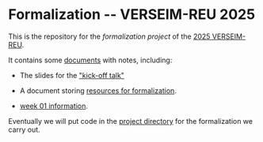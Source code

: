 # Formalization -- VERSEIM-REU 2025

This is the repository for the *formalization project* of the [2025
VERSEIM-REU](https://sites.tufts.edu/verseimreu/).

It contains some [documents](/documents/) with notes, including:

- The slides for the ["kick-off talk"](/documents/2025-06-01--formalization-kickoff-talk-slides.pdf)

- A document storing [resources for
  formalization](/documents/resources.md).

- [week 01 information](/documents/week-01.md).

Eventually we will put code in the [project
directory](VERSEIM2025) for the formalization we carry out.
